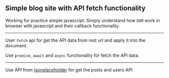 ## Simple blog site with API fetch functionality

Working for practice simple javascript. Simply understand how `DOM` work in browser with javascript and their callback functionality. 

---

User `fetch` api for get the API data from rest url and apply it into the document. 

Use `promise`, `await` and `async` functionality for fetch the API data. 

----

Use API from [jsonplaceholder](https://jsonplaceholder.typicode.com/) for get the posts and users API
